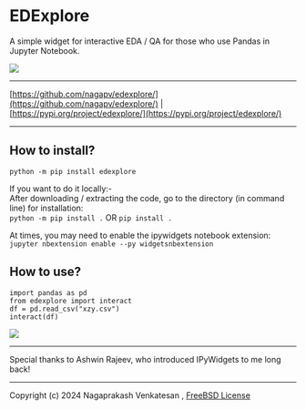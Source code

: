 # EDExplore
A simple widget for interactive EDA / QA for those who use Pandas in Jupyter Notebook.     
    
<img src="https://github.com/nagapv/edexplore/assets/13671867/9ddef93e-433f-40f1-b629-886b8b00a333">     

***   
[https://github.com/nagapv/edexplore/](https://github.com/nagapv/edexplore/) | [https://pypi.org/project/edexplore/](https://pypi.org/project/edexplore/)    
***    

## How to install?
`python -m pip install edexplore`

If you want to do it locally:-    
After downloading / extracting the code, go to the directory (in command line) for installation:        
`python -m pip install .` OR `pip install .`   
     
At times, you may need to enable the ipywidgets notebook extension:    
`jupyter nbextension enable --py widgetsnbextension`           
     
## How to use?
`import pandas as pd`    
`from edexplore import interact`    
`df = pd.read_csv("xzy.csv")`     
`interact(df)`    
         
<img src="https://github.com/nagapv/edexplore/assets/13671867/9f0a94dd-b308-4a13-9ff9-14dc9bbf5bfe">    
           
***   
Special thanks to Ashwin Rajeev, who introduced IPyWidgets to me long back!
***
Copyright (c) 2024 Nagaprakash Venkatesan , 
[FreeBSD License](https://opensource.org/license/BSD-2-Clause)
